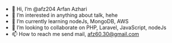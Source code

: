 - 👋 Hi, I’m @afz204 Arfan Azhari
- 👀 I’m interested in anything about talk, hehe
- 🌱 I’m currently learning nodeJs, MongoDB, AWS
- 💞️ I’m looking to collaborate on PHP, Laravel, JavaScript, nodeJs
- 📫 How to reach me send mail, afz60.30@gmail.com

<!---
afz204/afz204 is a ✨ special ✨ repository because its `README.md` (this file) appears on your GitHub profile.
You can click the Preview link to take a look at your changes.
--->
